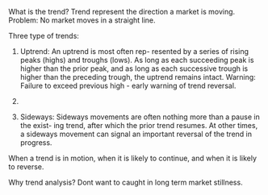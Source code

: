 
What is the trend? 
Trend represent the direction a market is moving.
Problem: No market moves in a straight line.


Three type of trends:

1. Uptrend:
An uptrend is most often rep- resented by a series of rising peaks (highs) and troughs (lows). As long as each succeeding peak is higher than the prior peak, and as long as each successive trough is higher than the preceding trough, the uptrend remains intact.
Warning: Failure to exceed previous high - early warning of trend reversal.


2.

3. Sideways: Sideways movements are often nothing more than a pause in the exist- ing trend, after which the prior trend resumes. At other times, a sideways movement can signal an important reversal of the trend in progress.

When a trend is in motion, when it is likely to continue, and when it is likely to reverse.





Why trend analysis?
Dont want to caught in long term market stillness.
